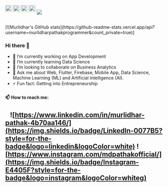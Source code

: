 
<a href="https://www.instagram.com/abhisheknaiidu/">
  <img align="left" alt="Abhishek's Instagram" width="22px" src="https://raw.githubusercontent.com/hussainweb/hussainweb/main/icons/instagram.png" />
</a>
<a href="https://discord.gg/XTW52Kt">
  <img align="left" alt="Abhishek's Discord" width="22px" src="https://raw.githubusercontent.com/peterthehan/peterthehan/master/assets/discord.svg" />
</a>
<a href="https://twitter.com/abhisheknaiidu">
  <img align="left" alt="Abhishek Naidu | Twitter" width="22px" src="https://raw.githubusercontent.com/peterthehan/peterthehan/master/assets/twitter.svg" />
</a>
<a href="www.linkedin.com/in/murlidhar-pathak/">
  <img align="left" alt="Murlidhar's LinkedIN" width="22px" src="https://raw.githubusercontent.com/peterthehan/peterthehan/master/assets/linkedin.svg" />
</a>

![](https://visitor-badge.glitch.me/badge?page_id=murlidharpathakprogrammer.murlidharpathakprogrammer)

<br />
[![Murlidhar's GitHub stats](https://github-readme-stats.vercel.app/api?username=murlidharpathakprogrammer&count_private=true)]

### Hi there 👋
<!--
**murlidharpathakprogrammer/murlidharpathakprogrammer** is a ✨ _special_ ✨ repository because its `README.md` (this file) appears on your GitHub profile.
-->

- 🔭 I’m currently working on App Development
- 🌱 I’m currently learning Data Science
- 👯 I’m looking to collaborate on Business Analytics
- 💬 Ask me about Web, Flutter, Firebase, Mobile App, Data Science, Machine Learning (ML) and Artificial intelligence (AI).
- ⚡ Fun fact: Getting into Entrepreneurship
#### 📫 How to reach me:
 &nbsp;&nbsp;&nbsp;![https://www.linkedin.com/in/murlidhar-pathak-4b70aa146/](https://img.shields.io/badge/LinkedIn-0077B5?style=for-the-badge&logo=linkedin&logoColor=white) ![https://www.instagram.com/mdpathakofficial/](https://img.shields.io/badge/Instagram-E4405F?style=for-the-badge&logo=instagram&logoColor=whiteg)
- 
